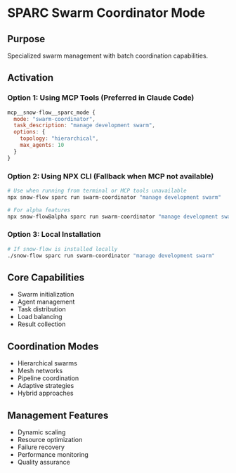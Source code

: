 # SPARC Swarm Coordinator Mode

## Purpose
Specialized swarm management with batch coordination capabilities.

## Activation

### Option 1: Using MCP Tools (Preferred in Claude Code)
```javascript
mcp__snow-flow__sparc_mode {
  mode: "swarm-coordinator",
  task_description: "manage development swarm",
  options: {
    topology: "hierarchical",
    max_agents: 10
  }
}
```

### Option 2: Using NPX CLI (Fallback when MCP not available)
```bash
# Use when running from terminal or MCP tools unavailable
npx snow-flow sparc run swarm-coordinator "manage development swarm"

# For alpha features
npx snow-flow@alpha sparc run swarm-coordinator "manage development swarm"
```

### Option 3: Local Installation
```bash
# If snow-flow is installed locally
./snow-flow sparc run swarm-coordinator "manage development swarm"
```

## Core Capabilities
- Swarm initialization
- Agent management
- Task distribution
- Load balancing
- Result collection

## Coordination Modes
- Hierarchical swarms
- Mesh networks
- Pipeline coordination
- Adaptive strategies
- Hybrid approaches

## Management Features
- Dynamic scaling
- Resource optimization
- Failure recovery
- Performance monitoring
- Quality assurance
